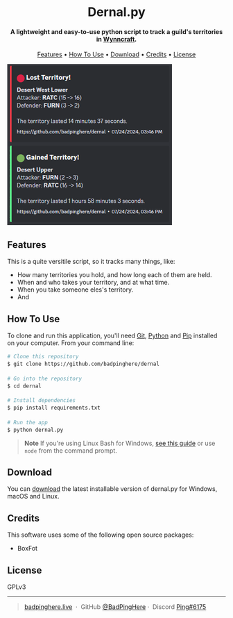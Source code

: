 <h1 align="center">
  Dernal.py
</h1>

<h4 align="center">A lightweight and easy-to-use python script to track a guild's territories in <a href="https://wynncraft.com/" target="_blank">Wynncraft</a>.</h4>

<p align="center">
  <a href="#features">Features</a> •
  <a href="#how-to-use">How To Use</a> •
  <a href="#download">Download</a> •
  <a href="#credits">Credits</a> •
  <a href="#license">License</a>
</p>

![img](example_image.png)

## Features

This is a quite versitile script, so it tracks many things, like:

- How many territories you hold, and how long each of them are held.
- When and who takes your territory, and at what time.
- When you take someone eles's territory.
- And

## How To Use

To clone and run this application, you'll need [Git](https://git-scm.com), [Python](https://www.python.org/downloads/) and [Pip](https://nodejs.org/en/download/) installed on your computer. From your command line:

```bash
# Clone this repository
$ git clone https://github.com/badpinghere/dernal

# Go into the repository
$ cd dernal

# Install dependencies
$ pip install requirements.txt

# Run the app
$ python dernal.py
```

> **Note**
> If you're using Linux Bash for Windows, [see this guide](https://www.howtogeek.com/261575/how-to-run-graphical-linux-desktop-applications-from-windows-10s-bash-shell/) or use `node` from the command prompt.

## Download

You can [download](https://github.com/BadPingHere/dernal/releases/latest) the latest installable version of dernal.py for Windows, macOS and Linux.

## Credits

This software uses some of the following open source packages:

- BoxFot

## License

GPLv3

---

> [badpinghere.live](https://badpinghere.live) &nbsp;&middot;&nbsp;
> GitHub [@BadPingHere](https://github.com/BadPingHere)&nbsp;&middot;&nbsp;
> Discord [Ping#6175](https://discord.com/users/736028271153512489)
